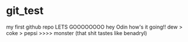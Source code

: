 # git_test
my first github repo LETS GOOOOOOOO
hey Odin how's it going!! 
dew > coke > pepsi >>>> monster (that shit tastes like benadryl)
